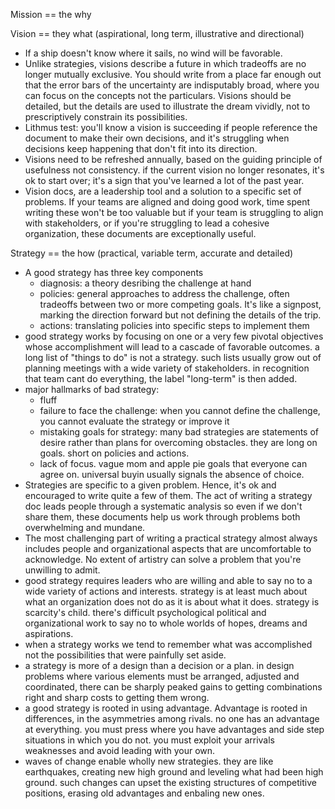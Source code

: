 Mission == the why

Vision == they what (aspirational, long term, illustrative and directional)

* If a ship doesn't know where it sails, no wind will be favorable. 
* Unlike strategies, visions describe a future in which tradeoffs are no longer mutually exclusive. You should write from a place far enough out that the error bars of the uncertainty are indisputably broad, where you can focus on the concepts not the particulars. Visions should be detailed, but the details are used to illustrate the dream vividly, not to prescriptively constrain its possibilities. 
* Lithmus test: you'll know a vision is succeeding if people reference the document to make their own decisions, and it's struggling when decisions keep happening that don't fit into its direction. 
* Visions need to be refreshed annually, based on the guiding principle of usefulness not consistency. if the current vision no longer resonates, it's ok to start over; it's a sign that you've learned a lot of the past year. 
* Vision docs, are a leadership tool and a solution to a specific set of problems. If your teams are aligned and doing good work, time spent writing these won't be too valuable but if your team is struggling to align with stakeholders, or if you're struggling to lead a cohesive organization, these documents are exceptionally useful. 


Strategy == the how (practical, variable term, accurate and detailed)

* A good strategy has three key components
   - diagnosis: a theory desribing the challenge at hand
   - policies: general approaches to address the challenge, often tradeoffs between two or more competing goals. It's like a signpost, marking the direction forward but not defining the details of the trip. 
   - actions: translating policies into specific steps to implement them
* good strategy works by focusing on one or a very few pivotal objectives whose accomplishment will lead to a cascade of favorable outcomes. a long list of "things to do" is not a strategy. such lists usually grow out of planning meetings with a wide variety of stakeholders. in recognition that team cant do everything, the label "long-term" is then added. 
* major hallmarks of bad strategy:
   - fluff
   - failure to face the challenge: when you cannot define the challenge, you cannot evaluate the strategy or improve it
   - mistaking goals for strategy: many bad strategies are statements of desire rather than plans for overcoming obstacles. they are long on goals. short on policies and actions. 
   - lack of focus. vague mom and apple pie goals that everyone can agree on. universal buyin usually signals the absence of choice. 
* Strategies are specific to a given problem. Hence, it's ok and encouraged to write quite a few of them. The act of writing a strategy doc leads people through a systematic analysis so even if we don't share them, these documents help us work through problems both overwhelming and mundane.
* The most challenging part of writing a practical strategy almost always includes people and organizational aspects that are uncomfortable to acknowledge. No extent of artistry can solve a problem that you're unwilling to admit. 
* good strategy requires leaders who are willing and able to say no to a wide variety of actions and interests. strategy is at least much about what an organization does not do as it is about what it does. strategy is scarcity's child. there's difficult psychological political and organizational work to say no to whole worlds of hopes, dreams and aspirations.
* when a strategy works we tend to remember what was accomplished not the possibilities that were painfully set aside.
* a strategy is more of a design than a decision or a plan. in design problems where various elements must be arranged, adjusted and coordinated, there can be sharply peaked gains to getting combinations right and sharp costs to getting them wrong. 
* a good strategy is rooted in using advantage. Advantage is rooted in differences, in the asymmetries among rivals. no one has an advantage at everything. you must press where you have advantages and side step situations in which you do not. you must exploit your arrivals weaknesses and avoid leading with your own. 
* waves of change enable wholly new strategies. they are like earthquakes, creating new high ground and leveling what had been high ground. such changes can upset the existing structures of competitive positions, erasing old advantages and enbaling new ones. 